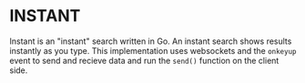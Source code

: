 # INSTANT

Instant is an "instant" search written in Go. An instant search shows results
instantly as you type. This implementation uses websockets and the `onkeyup` 
event to send and recieve data and run the `send()` function on the client side.

